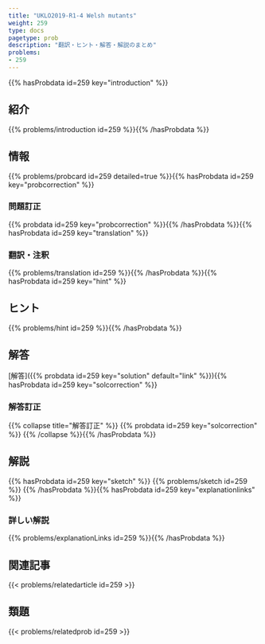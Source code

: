 ```yaml
---
title: "UKLO2019-R1-4 Welsh mutants"
weight: 259
type: docs
pagetype: prob
description: "翻訳・ヒント・解答・解説のまとめ"
problems: 
- 259
---
```


{{% hasProbdata id=259 key="introduction" %}}

## 紹介

{{% problems/introduction id=259 %}}{{% /hasProbdata %}}

## 情報

{{% problems/probcard id=259 detailed=true %}}{{% hasProbdata id=259 key="probcorrection" %}}

### 問題訂正

{{% probdata id=259 key="probcorrection" %}}{{% /hasProbdata %}}{{% hasProbdata id=259 key="translation" %}}

### 翻訳・注釈

{{% problems/translation id=259 %}}{{% /hasProbdata %}}{{% hasProbdata id=259 key="hint" %}}

## ヒント

{{% problems/hint id=259 %}}{{% /hasProbdata %}}

## 解答

[解答]({{% probdata id=259 key="solution" default="link" %}}){{% hasProbdata id=259 key="solcorrection" %}}

### 解答訂正

{{% collapse title="解答訂正" %}}
{{% probdata id=259 key="solcorrection" %}}
{{% /collapse %}}{{% /hasProbdata %}}

## 解説

{{% hasProbdata id=259 key="sketch" %}}
{{% problems/sketch id=259 %}}
{{% /hasProbdata %}}{{% hasProbdata id=259 key="explanationlinks" %}}

### 詳しい解説

{{% problems/explanationLinks id=259 %}}{{% /hasProbdata %}}

## 関連記事

{{< problems/relatedarticle id=259 >}}

## 類題

{{< problems/relatedprob id=259 >}}
